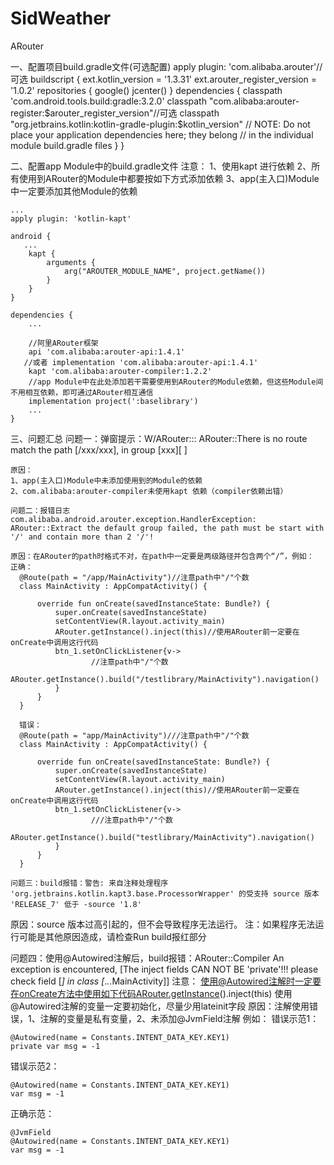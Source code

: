# SidWeather
ARouter 

  一、配置项目build.gradle文件(可选配置)
  apply plugin: 'com.alibaba.arouter'//可选
  buildscript {
      ext.kotlin_version = '1.3.31'
      ext.arouter_register_version = '1.0.2'
      repositories {
          google()
          jcenter()
      }
      dependencies {
          classpath 'com.android.tools.build:gradle:3.2.0'
          classpath "com.alibaba:arouter-register:$arouter_register_version"//可选
          classpath "org.jetbrains.kotlin:kotlin-gradle-plugin:$kotlin_version"
          // NOTE: Do not place your application dependencies here; they belong
          // in the individual module build.gradle files
      }
  }
  
  二、配置app Module中的build.gradle文件
  注意：
    1、使用kapt 进行依赖
    2、所有使用到ARouter的Module中都要按如下方式添加依赖
    3、app(主入口)Module中一定要添加其他Module的依赖
    
    ...
    apply plugin: 'kotlin-kapt'

    android {
       ...
        kapt {
            arguments {
                arg("AROUTER_MODULE_NAME", project.getName())
            }
        }
    }

    dependencies {
        ...

        //阿里ARouter框架
        api 'com.alibaba:arouter-api:1.4.1'
       //或者 implementation 'com.alibaba:arouter-api:1.4.1'
        kapt 'com.alibaba:arouter-compiler:1.2.2'
        //app Module中在此处添加若干需要使用到ARouter的Module依赖，但这些Module间不用相互依赖，即可通过ARouter相互通信
        implementation project(':baselibrary')
        ...
    }
    
  三、问题汇总
    问题一：弹窗提示：W/ARouter::: ARouter::There is no route match the path [/xxx/xxx], in group [xxx][ ]

    原因：
    1、app(主入口)Module中未添加使用到的Module的依赖
    2、com.alibaba:arouter-compiler未使用kapt 依赖（compiler依赖出错）

    问题二：报错日志
    com.alibaba.android.arouter.exception.HandlerException: ARouter::Extract the default group failed, the path must be start with '/' and contain more than 2 '/'!

    原因：在ARouter的path时格式不对，在path中一定要是两级路径并包含两个“/”，例如：
    正确：
      @Route(path = "/app/MainActivity")//注意path中"/"个数
      class MainActivity : AppCompatActivity() {

          override fun onCreate(savedInstanceState: Bundle?) {
              super.onCreate(savedInstanceState)
              setContentView(R.layout.activity_main)
              ARouter.getInstance().inject(this)//使用ARouter前一定要在onCreate中调用这行代码
              btn_1.setOnClickListener{v->
                      //注意path中"/"个数
                      ARouter.getInstance().build("/testlibrary/MainActivity").navigation()
              }
          }
      }

      错误：
      @Route(path = "app/MainActivity")///注意path中"/"个数
      class MainActivity : AppCompatActivity() {

          override fun onCreate(savedInstanceState: Bundle?) {
              super.onCreate(savedInstanceState)
              setContentView(R.layout.activity_main)
              ARouter.getInstance().inject(this)//使用ARouter前一定要在onCreate中调用这行代码
              btn_1.setOnClickListener{v->
                      ///注意path中"/"个数
                      ARouter.getInstance().build("testlibrary/MainActivity").navigation()
              }
          }
      }
    
    问题三：build报错：警告: 来自注释处理程序 'org.jetbrains.kotlin.kapt3.base.ProcessorWrapper' 的受支持 source 版本 'RELEASE_7' 低于 -source '1.8'

原因：source 版本过高引起的，但不会导致程序无法运行。
注：如果程序无法运行可能是其他原因造成，请检查Run build报红部分

问题四：使用@Autowired注解后，build报错：ARouter::Compiler An exception is encountered, [The inject fields CAN NOT BE 'private'!!! please check field [*] in class [*.*.*.MainActivity]]
注意：
  使用@Autowired注解时一定要在onCreate方法中使用如下代码ARouter.getInstance().inject(this)
  使用@Autowired注解的变量一定要初始化，尽量少用lateinit字段
  原因：注解使用错误，1、注解的变量是私有变量，2、未添加@JvmField注解
例如：
  错误示范1：
  
    @Autowired(name = Constants.INTENT_DATA_KEY.KEY1)
    private var msg = -1
    
  错误示范2：
  
    @Autowired(name = Constants.INTENT_DATA_KEY.KEY1)
    var msg = -1

  正确示范：

    @JvmField
    @Autowired(name = Constants.INTENT_DATA_KEY.KEY1)
    var msg = -1
